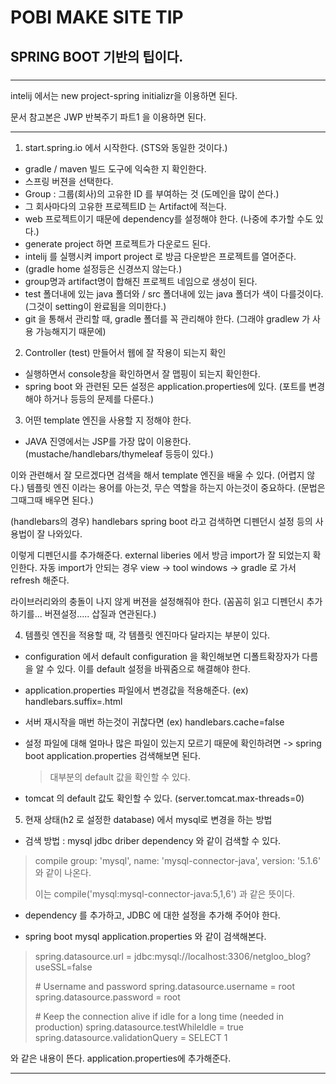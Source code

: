 # POBI MAKE SITE TIP

## SPRING BOOT 기반의 팁이다.

###

---
intelij 에서는 new project-spring initializr을 이용하면 된다.

문서 참고본은 JWP 반복주기 파트1 을 이용하면 된다.

---
1. start.spring.io 에서 시작한다. (STS와 동일한 것이다.)
  - gradle / maven 빌드 도구에 익숙한 지 확인한다.
  - 스프링 버젼을 선택한다.
  - Group : 그룹(회사)의 고유한 ID 를 부여하는 것 (도메인을 많이 쓴다.)
  - 그 회사마다의 고유한 프로젝트ID 는 Artifact에 적는다.
  - web 프로젝트이기 때문에 dependency를 설정해야 한다. (나중에 추가할 수도 있다.)
  - generate project 하면 프로젝트가 다운로드 된다.
  - intelij 를 실행시켜 import project 로 방금 다운받은 프로젝트를 열어준다.
  - (gradle home 설정등은 신경쓰지 않는다.)
  - group명과 artifact명이 합해진 프로젝트 네임으로 생성이 된다.
  - test 폴더내에 있는 java 폴더와 / src 폴더내에 있는 java 폴더가 색이 다를것이다. (그것이 setting이 완료됨을 의미한다.)
  - git 을 통해서 관리할 때, gradle 폴더를 꼭 관리해야 한다. (그래야 gradlew 가 사용 가능해지기 때문에)

2. Controller (test) 만들어서 웹에 잘 작용이 되는지 확인
  - 실행하면서 console창을 확인하면서 잘 맵핑이 되는지 확인한다.
  - spring boot 와 관련된 모든 설정은 application.properties에 있다.
    (포트를 변경해야 하거나 등등의 문제를 다룬다.)

3. 어떤 template 엔진을 사용할 지 정해야 한다.
  - JAVA 진영에서는 JSP를 가장 많이 이용한다.
  (mustache/handlebars/thymeleaf 등등이 있다.)

  이와 관련해서 잘 모르겠다면 검색을 해서 template 엔진을 배울 수 있다. (어렵지 않다.)
  템플릿 엔진 이라는 용어를 아는것, 무슨 역할을 하는지 아는것이 중요하다. (문법은 그때그때 배우면 된다.)

  (handlebars의 경우)
  handlebars spring boot 라고 검색하면 디펜던시 설정 등의 사용법이 잘 나와있다.

  이렇게 디펜던시를 추가해준다. external liberies 에서 방금 import가 잘 되었는지 확인한다. 자동 import가 안되는 경우 view -> tool windows -> gradle 로 가서 refresh 해준다.

  라이브러리와의 충돌이 나지 않게 버젼을 설정해줘야 한다. (꼼꼼히 읽고 디펜던시 추가하기를... 버젼설정..... 삽질과 연관된다.)

4. 템플릿 엔진을 적용할 때, 각 템플릿 엔진마다 달라지는 부분이 있다.
  - configuration 에서 default configuration 을 확인해보면 디폴트확장자가 다름을 알 수 있다. 이를 default 설정을 바꿔줌으로 해결해야 한다.

  - application.properties 파일에서 변경값을 적용해준다.
  (ex) handlebars.suffix=.html

  - 서버 재시작을 매번 하는것이 귀찮다면
  (ex) handlebars.cache=false

  - 설정 파일에 대해 얼마나 많은 파일이 있는지 모르기 때문에 확인하려면
    -> spring boot application.properties 검색해보면 된다.
    > 대부분의 default 값을 확인할 수 있다.

  - tomcat 의 default 값도 확인할 수 있다. (server.tomcat.max-threads=0)

5. 현재 상태(h2 로 설정한 database) 에서 mysql로 변경을 하는 방법
  - 검색 방법 : mysql jdbc driber dependency 와 같이 검색할 수 있다.
  > compile group: 'mysql', name: 'mysql-connector-java', version: '5.1.6'
  와 같이 나온다.
  >
  > 이는 compile('mysql:mysql-connector-java:5,1,6') 과 같은 뜻이다.

  - dependency 를 추가하고, JDBC 에 대한 설정을 추가해 주어야 한다.

  - spring boot mysql application.properties 와 같이 검색해본다.

  > spring.datasource.url = jdbc:mysql://localhost:3306/netgloo_blog?useSSL=false
  >
  > \# Username and password
spring.datasource.username = root
spring.datasource.password = root
  >
  > \# Keep the connection alive if idle for a long time (needed in production)
spring.datasource.testWhileIdle = true
spring.datasource.validationQuery = SELECT 1

  와 같은 내용이 뜬다. application.properties에 추가해준다.









---
